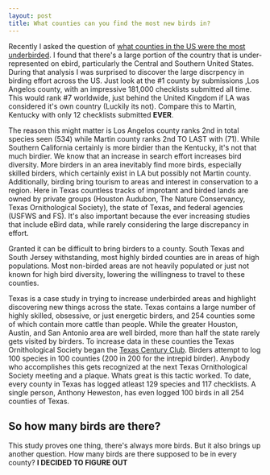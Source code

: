 ```yaml
---
layout: post
title: What counties can you find the most new birds in?
---
```

Recently I asked the question of [what counties in the US were the most underbirded](https://birderboone.github.io/eBirdEffort/). I found that there's a large portion of the country that is under-represented on ebird, particularly the Central and Southern United States. During that analysis I was surprised to discover the large discrpency in birding effort across the US. Just look at the #1 county by submissions ,Los Angelos county, with an impressive 181,000 checklists submitted all time. This would rank #7 worldwide, just behind the United Kingdom if LA was considered it's own country (Luckily its not). Compare this to Martin, Kentucky with only 12 checklists submitted **EVER**. 

The reason this might matter is Los Angelos county ranks 2nd in total species seen (534) while Martin county ranks 2nd TO LAST with (71). While Southern California certainly is more birdier than the Kentucky, it's not that much birdier. We know that an increase in search effort increases bird diversity. More birders in an area inevitably find more birds, especially skilled birders, which certainly exist in LA but possibly not Martin county. Additionally, birding bring tourism to areas and interest in conservation to a region. Here in Texas countless tracks of improtant and birded lands are owned by private groups (Houston Audubon, The Nature Conservancy, Texas Ornithological Society), the state of Texas, and federal agencies (USFWS and FS). It's also important because the ever increasing studies that include eBird data, while rarely considering the large discrepancy in effort.

Granted it can be difficult to bring birders to a county. South Texas and South Jersey withstanding, most highly birded counties are in areas of high populations. Most non-birded areas are not heavily populated or just not known for high bird diversity, lowering the willingness to travel to these counties. 

Texas is a case study in trying to increase underbirded areas and highlight discovering new things across the state. Texas contains a large number of highly skilled, obsessive, or just energetic birders, and 254 counties some of which contain more cattle than people. While the greater Houston, Austin, and San Antonio area are well birded, more than half the state rarely gets visited by birders. To increase data in these counties the Texas Ornithological Society began the [Texas Century Club](http://texascenturyclub.org/index.php?title=Main_Page). Birders attempt to log 100 species in 100 counties (200 in 200 for the intrepid birder). Anybody who accomplishes this gets recognized at the next Texas Ornithological Society meeting and a plaque. Whats great is this tactic worked. To date, every county in Texas has logged atleast 129 species and 117 checklists. A single person, Anthony Heweston, has even logged 100 birds in all 254 counties of Texas. 

## So how many birds are there?
This study proves one thing, there's always more birds. But it also brings up another question. How many birds are there supposed to be in every county? **I DECIDED TO FIGURE OUT**
